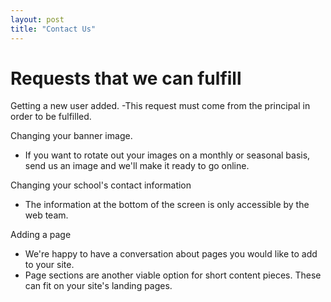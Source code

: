 ```yaml
---
layout: post
title: "Contact Us"
---
```


# Requests that we can fulfill

Getting a new user added. 
  -This request must come from the principal in order to be fulfilled.

Changing your banner image. 
  - If you want to rotate out your images on a monthly or seasonal basis, send us an image and we'll make it ready to go online.

Changing your school's contact information
  - The information at the bottom of the screen is only accessible by the web team. 

Adding a page
  - We're happy to have a conversation about pages you would like to add to your site. 
  - Page sections are another viable option for short content pieces. These can fit on your site's landing pages.  